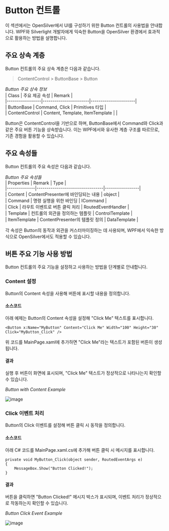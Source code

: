 # Button 컨트롤  
이 섹션에서는 OpenSilver에서 UI를 구성하기 위한 Button 컨트롤의 사용법을 안내합니다. WPF와 Silverlight 개발자에게 익숙한 Button을 OpenSilver 환경에서 효과적으로 활용하는 방법을 설명합니다.

## 주요 상속 계층  
Button 컨트롤의 주요 상속 계층은 다음과 같습니다.  

> ContentControl > ButtonBase > Button  

_Button 주요 상속 정보_  
| Class           | 주요 제공 속성         | Remark               |  
|-----------------|-----------------------|----------------------|  
| ButtonBase      | Command, Click        | Primitives 타입      |  
| ContentControl  | Content, Template, ItemTemplate |                |  

Button은 ContentControl을 기반으로 하며, ButtonBase에서 Command와 Click과 같은 주요 버튼 기능을 상속받습니다. 이는 WPF에서와 유사한 계층 구조를 따르므로, 기존 경험을 활용할 수 있습니다.

## 주요 속성들  
Button 컨트롤의 주요 속성은 다음과 같습니다.  

_Button 주요 속성들_  
| Properties   | Remark                          | Type            |  
|--------------|---------------------------------|-----------------|  
| Content      | ContentPresenter에 바인딩되는 내용 | object          |  
| Command      | 명령 실행을 위한 바인딩          | ICommand        |  
| Click        | 라우트 이벤트로 버튼 클릭 처리   | RoutedEventHandler |  
| Template     | 컨트롤의 외관을 정의하는 템플릿  | ControlTemplate  |  
| ItemTemplate | ContentPresenter의 템플릿 정의   | DataTemplate     |  

각 속성은 Button의 동작과 외관을 커스터마이징하는 데 사용되며, WPF에서 익숙한 방식으로 OpenSilver에서도 적용할 수 있습니다.

## 버튼 주요 기능 사용 방법  
Button 컨트롤의 주요 기능을 설정하고 사용하는 방법을 단계별로 안내합니다.  

### Content 설정  
Button의 Content 속성을 사용해 버튼에 표시할 내용을 정의합니다.  

#### 소스코드  
아래 예제는 Button의 Content 속성을 설정해 "Click Me" 텍스트를 표시합니다.  

```xaml
<Button x:Name="MyButton" Content="Click Me" Width="100" Height="30" Click="MyButton_Click" />
```

위 코드를 MainPage.xaml에 추가하면 "Click Me"라는 텍스트가 포함된 버튼이 생성됩니다.  

#### 결과  
실행 후 버튼이 화면에 표시되며, "Click Me" 텍스트가 정상적으로 나타나는지 확인할 수 있습니다.  

_Button with Content Example_  

![image](https://raw.githubusercontent.com/UserwareDocumentation/userware-docs/main/images/button_content_example.png)  

### Click 이벤트 처리  
Button의 Click 이벤트를 설정해 버튼 클릭 시 동작을 정의합니다.  

#### 소스코드  
아래 C# 코드를 MainPage.xaml.cs에 추가해 버튼 클릭 시 메시지를 표시합니다.  

```
private void MyButton_Click(object sender, RoutedEventArgs e)  
{  
    MessageBox.Show("Button Clicked!");  
}  
```

#### 결과  
버튼을 클릭하면 "Button Clicked!" 메시지 박스가 표시되며, 이벤트 처리가 정상적으로 작동하는지 확인할 수 있습니다.  

_Button Click Event Example_  

![image](https://raw.githubusercontent.com/UserwareDocumentation/userware-docs/main/images/button_click_example.png)  